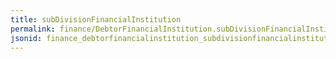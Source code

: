 ```yaml
---
title: subDivisionFinancialInstitution
permalink: finance/DebtorFinancialInstitution.subDivisionFinancialInstitution.html
jsonid: finance_debtorfinancialinstitution_subdivisionfinancialinstitution
---
```

